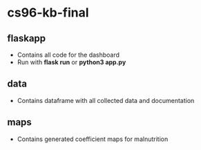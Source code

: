 # cs96-kb-final

## flaskapp ##
* Contains all code for the dashboard 
* Run with __flask run__ or __python3 app.py__ 

## data ##
* Contains dataframe with all collected data and documentation 

## maps ##
* Contains generated coefficient maps for malnutrition
